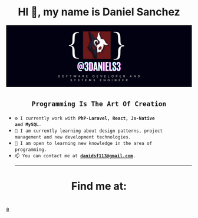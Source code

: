 <div align = "center"> <h1>Hl 👋, my name is Daniel Sanchez</h1> </div> 
<div align="center">
  <img src="https://github.com/3daniels3/3daniels3/blob/main/3daniels3%20banner.jpg" alt="3daniels3 banner" width="600"/>
</div>
<h2 align ="center"><code>Programming Is The Art Of Creation</code></h2>

- <code>⚙️ I currently work with **PhP-Laravel, React, Js-Native and MySQL**.</code>
- <code>🔬 I am currently learning about design patterns, project management and new development technologies.</code>
- <code>🔧 I am open to learning new knowledge in the area of ​​programming.</code>
- <code>📫 You can contact me at **danidsf113@gmail.com**.</code>
  <hr>
<h1 align="center">Find me at:</h1>
<br>
<a align="center" href="danidsf113@gmail.com">a<img></img> </a>
